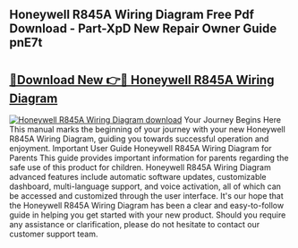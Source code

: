 ## Honeywell R845A Wiring Diagram Free Pdf Download - Part-XpD New Repair Owner Guide pnE7t

# <h2><a href="http://dfhme73.blite.top/?on=Honeywell+R845A+Wiring+Diagram">🔗Download New 👉🔴 Honeywell R845A Wiring Diagram</a></h2>

[![Honeywell R845A Wiring Diagram download](https://i.imgur.com/lujVjoI.png)](http://dfhme73.blite.top/?on=Honeywell+R845A+Wiring+Diagram)
Your Journey Begins Here This manual marks the beginning of your journey with your new Honeywell R845A Wiring Diagram, guiding you towards successful operation and enjoyment. Important User Guide Honeywell R845A Wiring Diagram for Parents This guide provides important information for parents regarding the safe use of this product for children. Honeywell R845A Wiring Diagram advanced features include automatic software updates, customizable dashboard, multi-language support, and voice activation, all of which can be accessed and customized through the user interface. It's our hope that the Honeywell R845A Wiring Diagram has been a clear and easy-to-follow guide in helping you get started with your new product. Should you require any assistance or clarification, please do not hesitate to contact our customer support team.
